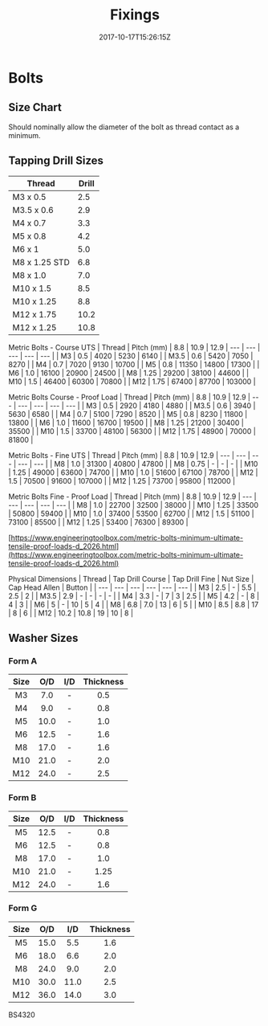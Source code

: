 ﻿---
title: "Fixings"
date: 2017-10-17T15:26:15Z
lastmod: 2018-12-08T15:26:15Z
publishdate: 2018-11-23T15:26:15Z
draft: false
weight: 10

description: Text about this post
images:
- post-cover.png
---

# Bolts
## Size Chart
Should nominally allow the diameter of the bolt as thread contact as a minimum.

## Tapping Drill Sizes

| Thread | Drill |  
| --- | --- |
| M3 x 0.5 | 2.5 |
| M3.5 x 0.6 | 2.9 |
| M4 x 0.7 | 3.3 |
| M5 x 0.8 | 4.2 |
| M6 x 1 | 5.0 |
| M8 x 1.25 STD | 6.8 |
| M8 x 1.0 | 7.0 |
| M10 x 1.5 | 8.5 |
| M10 x 1.25 | 8.8 |
| M12 x 1.75 | 10.2 |
| M12 x 1.25| 10.8 |


Metric Bolts - Course UTS
| Thread | Pitch (mm) | 8.8 | 10.9 | 12.9 
| --- | --- | --- | --- | --- |
| M3 | 0.5 | 4020 | 5230 | 6140 |
| M3.5 | 0.6 | 5420 | 7050 | 8270 |
| M4 | 0.7 | 7020 | 9130 | 10700 |
| M5 | 0.8 | 11350 | 14800 | 17300 |
| M6 | 1.0 | 16100 | 20900 | 24500 |
| M8 | 1.25 | 29200 | 38100 | 44600 |
| M10 | 1.5 | 46400 | 60300 | 70800 |
| M12 | 1.75 | 67400 | 87700 | 103000 |

Metric Bolts Course  - Proof Load
| Thread | Pitch (mm) | 8.8 | 10.9 | 12.9 
| --- | --- | --- | --- | --- |
| M3 | 0.5 | 2920 | 4180 | 4880 |
| M3.5 | 0.6 | 3940 | 5630 | 6580 |
| M4 | 0.7 | 5100 | 7290 | 8520 |
| M5 | 0.8 | 8230 | 11800 | 13800 |
| M6 | 1.0 | 11600 | 16700 | 19500 |
| M8 | 1.25 | 21200 | 30400 | 35500 |
| M10 | 1.5 | 33700 | 48100 | 56300 |
| M12 | 1.75 | 48900 | 70000 | 81800 |


Metric Bolts - Fine UTS
| Thread | Pitch (mm) | 8.8 | 10.9 | 12.9 
| --- | --- | --- | --- | --- |
| M8 | 1.0 | 31300 | 40800 | 47800 |
| M8 | 0.75 | - | - | - |
| M10 | 1.25 | 49000 | 63600 | 74700 |
| M10 | 1.0 | 51600 | 67100 | 78700 |
| M12 | 1.5 | 70500 | 91600 | 107000 |
| M12 | 1.25 | 73700 | 95800 | 112000 |

Metric Bolts Fine  - Proof Load
| Thread | Pitch (mm) | 8.8 | 10.9 | 12.9 
| --- | --- | --- | --- | --- |
| M8 | 1.0 | 22700 | 32500 | 38000 |
| M10 | 1.25 | 33500 | 50800 | 59400 |
| M10 | 1.0 | 37400 | 53500 | 62700 |
| M12 | 1.5 | 51100 | 73100 | 85500 |
| M12 | 1.25 | 53400 | 76300 | 89300 |

[https://www.engineeringtoolbox.com/metric-bolts-minimum-ultimate-tensile-proof-loads-d_2026.html](https://www.engineeringtoolbox.com/metric-bolts-minimum-ultimate-tensile-proof-loads-d_2026.html)

Physical Dimensions
| Thread | Tap Drill Course | Tap Drill Fine | Nut Size | Cap Head Allen | Button |
| --- | --- | --- | --- | --- | --- |
| M3 | 2.5 | - | 5.5 | 2.5 | 2 |
| M3.5 | 2.9 | - | - | - | - |
| M4 | 3.3 | - | 7 | 3 | 2.5 |
| M5 | 4.2 | - | 8 | 4 | 3 |
| M6 | 5 | - | 10 | 5 | 4 |
| M8 | 6.8 | 7.0 | 13 | 6 | 5 |
| M10 | 8.5 | 8.8 | 17 | 8 | 6 |
| M12 | 10.2 | 10.8 | 19 | 10 | 8 |

## Washer Sizes

### Form A
| Size | O/D | I/D | Thickness |
| :---: | :---: | :---: | :---: | 
| M3 | 7.0 | - | 0.5 |
| M4 | 9.0 | - | 0.8 |
| M5 | 10.0 | - | 1.0 |
| M6 | 12.5 | - | 1.6 |
| M8 | 17.0 | - | 1.6 |
| M10 | 21.0 | - | 2.0 |
| M12 | 24.0 | - | 2.5 |

### Form B
| Size | O/D | I/D | Thickness |
| :---: | :---: | :---: | :---: | 
| M5 | 12.5 | - | 0.8 |
| M6 | 12.5 | - | 0.8 |
| M8 | 17.0 | - | 1.0 |
| M10 | 21.0 | - | 1.25 |
| M12 | 24.0 | - | 1.6 |

### Form G
| Size | O/D | I/D | Thickness |
| :---: | :---: | :---: | :---: | 
| M5 | 15.0 | 5.5 | 1.6 |
| M6 | 18.0 | 6.6 | 2.0 |
| M8 | 24.0 | 9.0 | 2.0 |
| M10 | 30.0 | 11.0 | 2.5 |
| M12 | 36.0 | 14.0 | 3.0 |

BS4320
 


